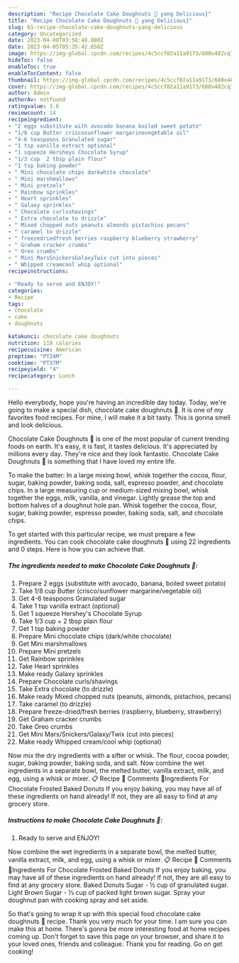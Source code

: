 ```yaml
---
description: "Recipe Chocolate Cake Doughnuts 🍩 yang Delicious}"
title: "Recipe Chocolate Cake Doughnuts 🍩 yang Delicious}"
slug: 61-recipe-chocolate-cake-doughnuts-yang-delicious
category: Uncategorized
date: 2023-04-08T03:58:48.880Z
date: 2023-04-05T05:35:42.658Z
image: https://img-global.cpcdn.com/recipes/4c5ccf02a11a9173/680x482cq70/chocolate-cake-doughnuts-recipe-main-photo.jpg
hideToc: false
enableToc: true
enableTocContent: false
thumbnail: https://img-global.cpcdn.com/recipes/4c5ccf02a11a9173/680x482cq70/chocolate-cake-doughnuts-recipe-main-photo.jpg
cover: https://img-global.cpcdn.com/recipes/4c5ccf02a11a9173/680x482cq70/chocolate-cake-doughnuts-recipe-main-photo.jpg
author: Admin
authorAv: notfound
ratingvalue: 3.6
reviewcount: 14
recipeingredient:
- "2 eggs substitute with avocado banana boiled sweet potato"
- "1/8 cup Butter criscosunflower margarinevegetable oil"
- "4-6 teaspoons Granulated sugar"
- "1 tsp vanilla extract optional"
- "1 squeeze Hersheys Chocolate Syrup"
- "1/3 cup  2 tbsp plain flour"
- "1 tsp baking powder"
- " Mini chocolate chips darkwhite chocolate"
- " Mini marshmallows"
- " Mini pretzels"
- " Rainbow sprinkles"
- " Heart sprinkles"
- " Galaxy sprinkles"
- " Chocolate curlsshavings"
- " Extra chocolate to drizzle"
- " Mixed chopped nuts peanuts almonds pistachios pecans"
- " caramel to drizzle"
- " freezedriedfresh berries raspberry blueberry strawberry"
- " Graham cracker crumbs"
- " Oreo crumbs"
- " Mini MarsSnickersGalaxyTwix cut into pieces"
- " Whipped creamcool whip optional"
recipeinstructions:

- "Ready to serve and ENJOY!"
categories:
- Recipe
tags:
- chocolate
- cake
- doughnuts

katakunci: chocolate cake doughnuts 
nutrition: 119 calories
recipecuisine: American
preptime: "PT24M"
cooktime: "PT37M"
recipeyield: "4"
recipecategory: Lunch

---
```



Hello everybody, hope you're having an incredible day today. Today, we're going to make a special dish, chocolate cake doughnuts 🍩. It is one of my favorites food recipes. For mine, I will make it a bit tasty. This is gonna smell and look delicious.

Chocolate Cake Doughnuts 🍩 is one of the most popular of current trending foods on earth. It's easy, it is fast, it tastes delicious. It's appreciated by millions every day. They're nice and they look fantastic. Chocolate Cake Doughnuts 🍩 is something that I have loved my entire life.

To make the batter: In a large mixing bowl, whisk together the cocoa, flour, sugar, baking powder, baking soda, salt, espresso powder, and chocolate chips. In a large measuring cup or medium-sized mixing bowl, whisk together the eggs, milk, vanilla, and vinegar. Lightly grease the top and bottom halves of a doughnut hole pan. Whisk together the cocoa, flour, sugar, baking powder, espresso powder, baking soda, salt, and chocolate chips.


To get started with this particular recipe, we must prepare a few ingredients. You can cook chocolate cake doughnuts 🍩 using 22 ingredients and 0 steps. Here is how you can achieve that.

<!--inarticleads1-->

##### The ingredients needed to make Chocolate Cake Doughnuts 🍩:

1. Prepare 2 eggs (substitute with avocado, banana, boiled sweet potato)
1. Take 1/8 cup Butter (crisco/sunflower margarine/vegetable oil)
1. Get 4-6 teaspoons Granulated sugar
1. Take 1 tsp vanilla extract (optional)
1. Get 1 squeeze Hershey&#39;s Chocolate Syrup
1. Take 1/3 cup + 2 tbsp plain flour
1. Get 1 tsp baking powder
1. Prepare  Mini chocolate chips (dark/white chocolate)
1. Get  Mini marshmallows
1. Prepare  Mini pretzels
1. Get  Rainbow sprinkles
1. Take  Heart sprinkles
1. Make ready  Galaxy sprinkles
1. Prepare  Chocolate curls/shavings
1. Take  Extra chocolate (to drizzle)
1. Make ready  Mixed chopped nuts (peanuts, almonds, pistachios, pecans)
1. Take  caramel (to drizzle)
1. Prepare  freeze-dried/fresh berries (raspberry, blueberry, strawberry)
1. Get  Graham cracker crumbs
1. Take  Oreo crumbs
1. Get  Mini Mars/Snickers/Galaxy/Twix (cut into pieces)
1. Make ready  Whipped cream/cool whip (optional)


Now mix the dry ingredients with a sifter or whisk. The flour, cocoa powder, sugar, baking powder, baking soda, and salt. Now combine the wet ingredients in a separate bowl, the melted butter, vanilla extract, milk, and egg, using a whisk or mixer. 📋 Recipe 💬 Comments 🥘Ingredients For Chocolate Frosted Baked Donuts If you enjoy baking, you may have all of these ingredients on hand already! If not, they are all easy to find at any grocery store. 

<!--inarticleads2-->

##### Instructions to make Chocolate Cake Doughnuts 🍩:


1. Ready to serve and ENJOY!

Now combine the wet ingredients in a separate bowl, the melted butter, vanilla extract, milk, and egg, using a whisk or mixer. 📋 Recipe 💬 Comments 🥘Ingredients For Chocolate Frosted Baked Donuts If you enjoy baking, you may have all of these ingredients on hand already! If not, they are all easy to find at any grocery store. Baked Donuts Sugar - ½ cup of granulated sugar. Light Brown Sugar - ⅓ cup of packed light brown sugar. Spray your doughnut pan with cooking spray and set aside. 

So that's going to wrap it up with this special food chocolate cake doughnuts 🍩 recipe. Thank you very much for your time. I am sure you can make this at home. There's gonna be more interesting food at home recipes coming up. Don't forget to save this page on your browser, and share it to your loved ones, friends and colleague. Thank you for reading. Go on get cooking!
